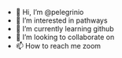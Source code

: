 - 👋 Hi, I’m @pelegrinio
- 👀 I’m interested in pathways  
- 🌱 I’m currently learning github
- 💞️ I’m looking to collaborate on 
- 📫 How to reach me zoom

<!---
pelegrinio/pelegrinio is a ✨ special ✨ repository because its `README.md` (this file) appears on your GitHub profile.
You can click the Preview link to take a look at your changes.
--->
